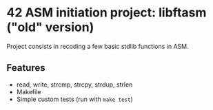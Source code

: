 # 42 ASM initiation project: libftasm ("old" version)

Project consists in recoding a few basic stdlib functions in ASM.

## Features

* read, write, strcmp, strcpy, strdup, strlen
* Makefile
* Simple custom tests (run with `make test`)
